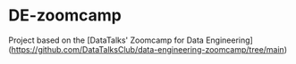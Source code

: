 # DE-zoomcamp
Project based on the [DataTalks' Zoomcamp for Data Engineering] (https://github.com/DataTalksClub/data-engineering-zoomcamp/tree/main)

